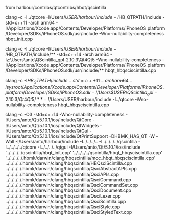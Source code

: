 from harbour/contribs/qtcontribs/hbqt/qscintilla

clang -c -I../qtcore -I/Users/$USER/harbour/include -I$HB_QTPATH/include -std=c++11 -arch arm64 -I/Applications/Xcode.app/Contents/Developer/Platforms/iPhoneOS.platform/Developer/SDKs/iPhoneOS.sdk/usr/include -Wno-nullability-completeness hbqt_init.cpp

clang -c -I../qtcore -I/Users/$USER/harbour/include -I$HB_QTPATH/include/** -std=c++14 -arch arm64 -Iz:\Users\anto\QScintilla_gpl-2.10.3\Qt4Qt5 -Wno-nullability-completeness -I/Applications/Xcode.app/Contents/Developer/Platforms/iPhoneOS.platform/Developer/SDKs/iPhoneOS.sdk/usr/include/** hbqt_hbqsciscintilla.cpp

clang -c -I$HB_QTPATH/include -std=c++11 -arch arm64 -isysroot/Applications/Xcode.app/Contents/Developer/Platforms/iPhoneOS.platform/Developer/SDKs/iPhoneOS.sdk -I/Users\$USER/QScintilla_gpl-2.10.3/Qt4Qt5/** -I/Users/$USER/harbour/include -I../qtcore -Wno-nullability-completeness hbqt_hbqsciscintilla.cpp

clang -c -O3 -std=c++14 -Wno-nullability-completeness -I/Users/anto/Qt/5.10.1/ios/include/QtCore -I/Users/anto/Qt/5.10.1/ios/include/QtWidgets -I/Users/anto/Qt/5.10.1/ios/include/QtGui -I/Users/anto/Qt/5.10.1/ios/include/QtPrintSupport -DHBMK_HAS_QT -W -Wall -I/Users/anto/harbour/include -I../../../.. -I../../../../qscintilla -I../../../../qtcore -I../../../../qtgui -I/Users/anto/Qt/5.10.1/ios/include '../../../../qscintilla/hbqt_init.cpp' '../../../../qscintilla/hbqt_hbqsciscintilla.cpp' '../../../../.hbmk/darwin/clang/hbqscintilla/moc_hbqt_hbqsciscintilla.cpp' ../../../../.hbmk/darwin/clang/hbqscintilla/HBQsciScintilla.cpp ../../../../.hbmk/darwin/clang/hbqscintilla/QsciAbstractAPIs.cpp ../../../../.hbmk/darwin/clang/hbqscintilla/QsciAPIs.cpp ../../../../.hbmk/darwin/clang/hbqscintilla/QsciCommand.cpp ../../../../.hbmk/darwin/clang/hbqscintilla/QsciCommandSet.cpp ../../../../.hbmk/darwin/clang/hbqscintilla/QsciDocument.cpp ../../../../.hbmk/darwin/clang/hbqscintilla/QsciLexer.cpp ../../../../.hbmk/darwin/clang/hbqscintilla/QsciScintilla.cpp ../../../../.hbmk/darwin/clang/hbqscintilla/QsciStyle.cpp ../../../../.hbmk/darwin/clang/hbqscintilla/QsciStyledText.cpp
